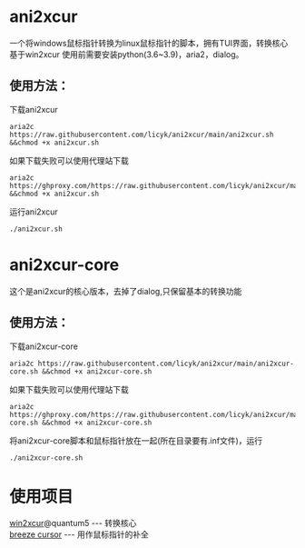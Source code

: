 # ani2xcur
一个将windows鼠标指针转换为linux鼠标指针的脚本，拥有TUI界面，转换核心基于win2xcur
使用前需要安装python(3.6~3.9)，aria2，dialog。

## 使用方法：

下载ani2xcur

    aria2c https://raw.githubusercontent.com/licyk/ani2xcur/main/ani2xcur.sh &&chmod +x ani2xcur.sh

如果下载失败可以使用代理站下载

    aria2c https://ghproxy.com/https://raw.githubusercontent.com/licyk/ani2xcur/main/ani2xcur.sh &&chmod +x ani2xcur.sh

运行ani2xcur

    ./ani2xcur.sh

# ani2xcur-core
这个是ani2xcur的核心版本，去掉了dialog,只保留基本的转换功能

## 使用方法：

下载ani2xcur-core

    aria2c https://raw.githubusercontent.com/licyk/ani2xcur/main/ani2xcur-core.sh &&chmod +x ani2xcur-core.sh

如果下载失败可以使用代理站下载

    aria2c https://ghproxy.com/https://raw.githubusercontent.com/licyk/ani2xcur/main/ani2xcur-core.sh &&chmod +x ani2xcur-core.sh

将ani2xcur-core脚本和鼠标指针放在一起(所在目录要有.inf文件)，运行

    ./ani2xcur-core.sh

# 使用项目

[win2xcur](https://github.com/quantum5/win2xcur)@quantum5  --- 转换核心  
[breeze cursor](https://store.kde.org/p/999927)   --- 用作鼠标指针的补全
